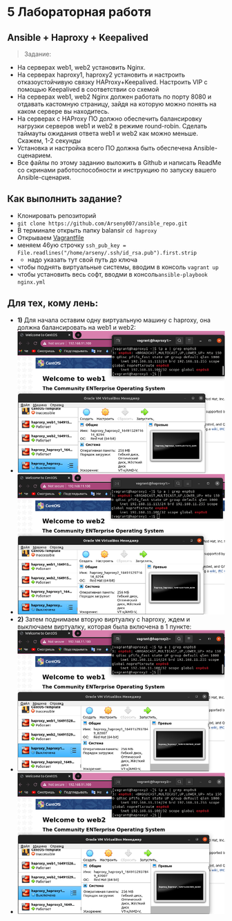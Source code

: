 # 5 Лабораторная работя
## Ansible + Haproxy + Keepalived

> Задание:

 + На серверах web1, web2 установить Nginx.
 + На серверах haproxy1, haproxy2 установить и настроить  отказоустойчивую связку HAProxy+Keepalived. Настроить VIP с помощью Keepalived в соответствии со схемой
 + На серверах web1, web2 Nginx должен работать по порту 8080 и отдавать кастомную страницу, зайдя на которую можно понять на каком сервере вы находитесь.
 + На серверах с HAProxy ПО должно обеспечить балансировку нагрузки серверов web1 и web2 в режиме round-robin. Сделать таймауты ожидания ответа web1 и web2 как можно меньше. Скажем, 1-2 секунды
 + Установка и настройка всего ПО должна быть обеспечена Ansible-сценарием.
 + Все файлы по этому заданию выложить в Github и написать ReadMe со скринами работоспособности и инструкцию по запуску вашего Ansible-сценария.
 
## Как выполнить задание?
 + Клонировать репозиторий 
 + `git clone https://github.com/Arseny007/ansible_repo.git`
 + В терминале открыть папку balansir `cd haproxy`
 + Открываем [Vagrantfile](https://github.com/Arseny007/ansible_repo/blob/master/haproxy/Vagrantfile)
 + меняем 46ую строчку `ssh_pub_key = File.readlines("/home/arseny/.ssh/id_rsa.pub").first.strip`
 + +  надо указать тут свой путь до ключа
 + чтобы поднять виртуальные системы, вводим в консоль `vagrant up`
 + чтобы установить весь софт, вводми в консоль`ansible-playbook nginx.yml`

## Для тех, кому лень:
 + **1)** Для начала оставим одну виртуальную машину с haproxy, она должна балансировать на web1 и web2:
 + ![вот так](https://github.com/Arseny007/ansible_repo/blob/master/pictures/haproxy/Screenshot%20from%202022-04-05%2013-26-42.png)
 + ![и вот так](https://github.com/Arseny007/ansible_repo/blob/master/pictures/haproxy/Screenshot%20from%202022-04-05%2013-27-08.png)
 + **2)** Затем поднимаем вторую виртуалку с haproxy, ждем и выключаем виртуалку, которая была включена в 1 пункте:
 + ![так](https://github.com/Arseny007/ansible_repo/blob/master/pictures/haproxy/Screenshot%20from%202022-04-05%2013-30-20.png)
 + ![и так](https://github.com/Arseny007/ansible_repo/blob/master/pictures/haproxy/Screenshot%20from%202022-04-05%2013-30-34.png)

